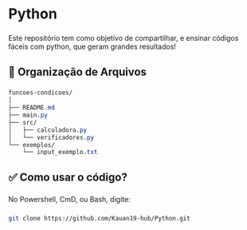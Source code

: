# Python

###

Este repositório tem como objetivo de compartilhar, e ensinar códigos fáceis com python, que geram grandes resultados!

###

**<h2>📂 Organização de Arquivos</h2>**

###
```css
funcoes-condicoes/
│
├── README.md
├── main.py
├── src/
│   ├── calculadora.py
│   └── verificadores.py
└── exemplos/
    └── input_exemplo.txt
```

###

**<h2>✅ Como usar o código?</h2>**

###

No Powershell, CmD, ou Bash, digite:

###

```bash
git clone https://github.com/Kauan19-hub/Python.git
```

###
